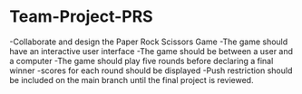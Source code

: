 # Team-Project-PRS

-Collaborate and design the Paper Rock Scissors Game
-The game should have an interactive user interface
-The game should be between a user and a computer
-The game should play five rounds before declaring a final winner
-scores for each round should be displayed
-Push restriction should be included on the main branch until the final project is reviewed.
